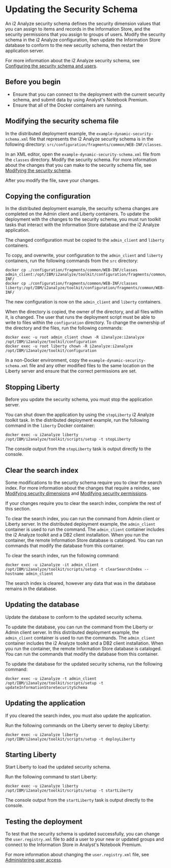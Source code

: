 # Updating the Security Schema
An i2 Analyze security schema defines the security dimension values that you can assign to items and records in the Information Store, and the security permissions that you assign to groups of users. Modify the security schema in the i2 Analyze configuration, then update the Information Store database to conform to the new security schema, then restart the application server.

For more information about the i2 Analyze security schema, see [Configuring the security schema and users](https://www.ibm.com/support/knowledgecenter/SSXVXZ/com.ibm.i2.eia.go.live.doc/t_changing_sec_schema.html).

## Before you begin
- Ensure that you can connect to the deployment with the current security schema, and submit data by using Analyst's Notebook Premium.
- Ensure that all of the Docker containers are running.

## Modifying the security schema file
In the distributed deployment example, the `example-dynamic-security-schema.xml` file that represents the i2 Analyze security schema is in the following directory: `src/configuration/fragments/common/WEB-INF/classes`.

In an XML editor, open the `example-dynamic-security-schema.xml` file from the `classes` directory. Modify the security schema. For more information about the changes that you can make to the security schema file, see [Modifying the security schema](https://www.ibm.com/support/knowledgecenter/SSXVXZ/com.ibm.i2.eia.maintain.doc/modifying_security_schema.html).

After you modify the file, save your changes.

## Copying the configuration
In the distributed deployment example, the security schema changes are completed on the Admin client and Liberty containers. To update the deployment with the changes to the security schema, you must run toolkit tasks that interact with the Information Store database and the i2 Analyze application.

The changed configuration must be copied to the `admin_client` and `liberty` containers.

To copy, and overwrite, your configuration to the `admin_client` and `liberty` containers, run the following commands from the `src` directory:
```
docker cp ./configuration/fragments/common/WEB-INF/classes admin_client:/opt/IBM/i2analyze/toolkit/configuration/fragments/common/WEB-INF/
docker cp ./configuration/fragments/common/WEB-INF/classes liberty:/opt/IBM/i2analyze/toolkit/configuration/fragments/common/WEB-INF/
```
The new configuration is now on the `admin_client` and `liberty` containers.

When the directory is copied, the owner of the directory, and all files within it, is changed. The user that runs the deployment script must be able to write to files within the `configuration` directory. To change the ownership of the directory and the files, run the following commands:
```
docker exec -u root admin_client chown -R i2analyze:i2analyze /opt/IBM/i2analyze/toolkit/configuration
docker exec -u root liberty chown -R i2analyze:i2analyze /opt/IBM/i2analyze/toolkit/configuration
```

In a non-Docker environment, copy the `example-dynamic-security-schema.xml` file and any other modified files to the same location on the Liberty server and ensure that the correct permissions are set.

## Stopping Liberty
Before you update the security schema, you must stop the application server.

You can shut down the application by using the `stopLiberty` i2 Analyze toolkit task. In the distributed deployment example, run the following command in the `liberty` Docker container:
```
docker exec -u i2analyze liberty /opt/IBM/i2analyze/toolkit/scripts/setup -t stopLiberty
```
The console output from the `stopLiberty` task is output directly to the console.

## Clear the search index
Some modifications to the security schema require you to clear the search index. For more information about the changes that require a reindex, see [Modifying security dimensions](https://www.ibm.com/support/knowledgecenter/SSXVXZ/com.ibm.i2.eia.maintain.doc/security_schema_modify.html) and [Modifying security permissions](https://www.ibm.com/support/knowledgecenter/SSXVXZ/com.ibm.i2.eia.maintain.doc/t_modify_dynamic.html).

If your changes require you to clear the search index, complete the rest of this section.

To clear the search index, you can run the command from Admin client or Liberty server. In the distributed deployment example, the `admin_client` container is used to run the command. The `admin_client` container includes the i2 Analyze toolkit and a DB2 client installation. When you run the container, the remote Information Store database is cataloged. You can run commands that modify the database from this container.

To clear the search index, run the following command:
```
docker exec -u i2analyze -it admin_client /opt/IBM/i2analyze/toolkit/scripts/setup -t clearSearchIndex --hostname admin_client
```

The search index is cleared, however any data that was in the database remains in the database.

## Updating the database
Update the database to conform to the updated security schema.

To update the database, you can run the command from the Liberty or Admin client server. In this distributed deployment example, the `admin_client` container is used to run the commands. The `admin_client` container includes the i2 Analyze toolkit and a DB2 client installation. When you run the container, the remote Information Store database is cataloged. You can run the commands that modify the database from this container.

To update the database for the updated security schema, run the following command:
```
docker exec -u i2analyze -t admin_client /opt/IBM/i2analyze/toolkit/scripts/setup -t updateInformationStoreSecuritySchema
```

## Updating the application
If you cleared the search index, you must also update the application.

Run the following commands on the Liberty server to deploy Liberty:

```
docker exec -u i2analyze liberty /opt/IBM/i2analyze/toolkit/scripts/setup -t deployLiberty
```

## Starting Liberty
Start Liberty to load the updated security schema.

Run the following command to start Liberty:
```
docker exec -u i2analyze liberty /opt/IBM/i2analyze/toolkit/scripts/setup -t startLiberty
```
The console output from the `startLiberty` task is output directly to the console.


## Testing the deployment
To test that the security schema is updated successfully, you can change the `user.registry.xml` file to add a user to your new or updated groups and connect to the Information Store in Analyst's Notebook Premium.

For more information about changing the `user.registry.xml` file, see [Administering user access](https://www.ibm.com/support/knowledgecenter/SSXVXZ/com.ibm.i2.eia.maintain.doc/security_users_addremove.html).
